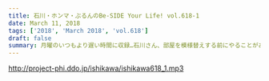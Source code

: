 ```yaml
---
title: 石川・ホンマ・ぶるんのBe-SIDE Your Life! vol.618-1
date: March 11, 2018
tags: ['2018', 'March 2018', 'vol.618']
draft: false
summary: 月曜のいつもより遅い時間に収録…石川さん、部屋を模様替えする前にやることがあるような…MIURA
---
```


http://project-phi.ddo.jp/ishikawa/ishikawa618_1.mp3